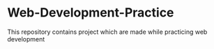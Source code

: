 # Web-Development-Practice
This repository contains project which are made while practicing web development

